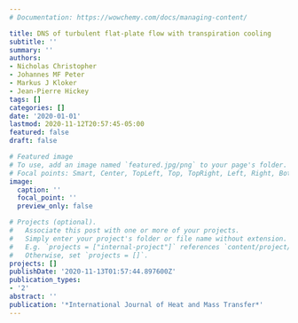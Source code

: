 ```yaml
---
# Documentation: https://wowchemy.com/docs/managing-content/

title: DNS of turbulent flat-plate flow with transpiration cooling
subtitle: ''
summary: ''
authors:
- Nicholas Christopher
- Johannes MF Peter
- Markus J Kloker
- Jean-Pierre Hickey
tags: []
categories: []
date: '2020-01-01'
lastmod: 2020-11-12T20:57:45-05:00
featured: false
draft: false

# Featured image
# To use, add an image named `featured.jpg/png` to your page's folder.
# Focal points: Smart, Center, TopLeft, Top, TopRight, Left, Right, BottomLeft, Bottom, BottomRight.
image:
  caption: ''
  focal_point: ''
  preview_only: false

# Projects (optional).
#   Associate this post with one or more of your projects.
#   Simply enter your project's folder or file name without extension.
#   E.g. `projects = ["internal-project"]` references `content/project/deep-learning/index.md`.
#   Otherwise, set `projects = []`.
projects: []
publishDate: '2020-11-13T01:57:44.897600Z'
publication_types:
- '2'
abstract: ''
publication: '*International Journal of Heat and Mass Transfer*'
---
```

